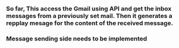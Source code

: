 ### So far, This access the Gmail using API and get the inbox messages from a previously set mail. Then it generates a repplay mesage for the content of the received message. 
### Message sending side needs to be implemented
